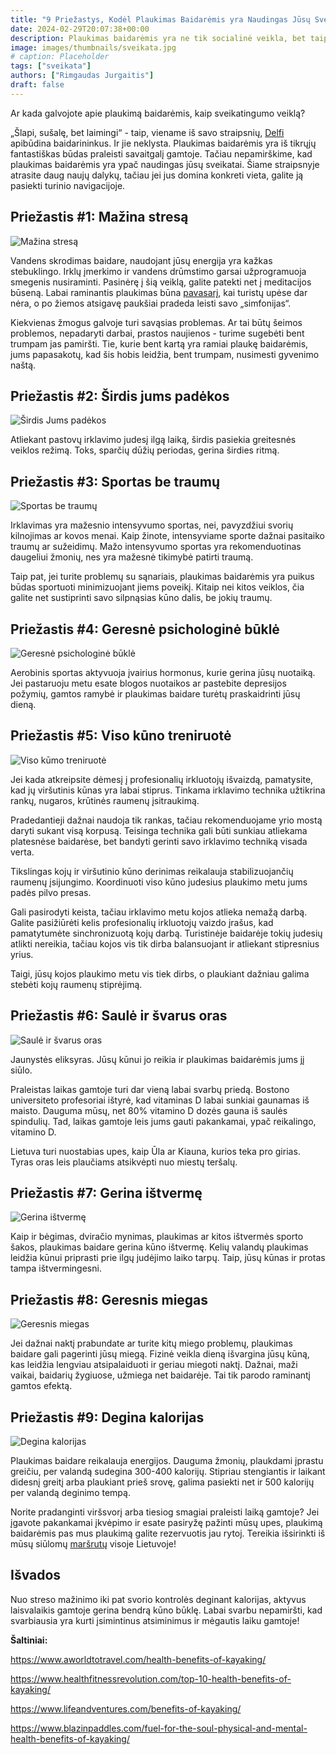 ```yaml
---
title: "9 Priežastys, Kodėl Plaukimas Baidarėmis yra Naudingas Jūsų Sveikatai"
date: 2024-02-29T20:07:38+00:00
description: Plaukimas baidarėmis yra ne tik socialinė veikla, bet taip pat ir sportas. Šiame straipsnyje apibendrinome plaukimo baidarėmis naudą.
image: images/thumbnails/sveikata.jpg
# caption: Placeholder
tags: ["sveikata"]
authors: ["Rimgaudas Jurgaitis"]
draft: false
---
```


Ar kada galvojote apie plaukimą baidarėmis, kaip sveikatingumo veiklą?

„Šlapi, sušalę, bet laimingi“ - taip, viename iš savo straipsnių, [Delfi](https://www.delfi.lt/kablys/aktyvus/slapi-susale-bet-laimingi-arba-kodel-kovo-11-aja-geriausia-sutikti-baidareje-83760187) apibūdina baidarininkus. Ir jie neklysta. Plaukimas baidarėmis yra iš tikrųjų fantastiškas būdas praleisti savaitgalį gamtoje. Tačiau nepamirškime, kad plaukimas baidarėmis yra ypač naudingas jūsų sveikatai. Šiame straipsnyje atrasite daug naujų dalykų, tačiau jei jus domina konkreti vieta, galite ją pasiekti turinio navigacijoje.

## Priežastis \#1: Mažina stresą

![Mažina stresą](/tinklarastis/img/9_Priezastis/1.png)

Vandens skrodimas baidare, naudojant jūsų energija yra kažkas stebuklingo. Irklų įmerkimo ir vandens drūmstimo garsai užprogramuoja smegenis nusiraminti. Pasinėrę į šią veiklą, galite patekti net į meditacijos būseną. Labai raminantis plaukimas būna [pavasarį](/tinklarastis/plaukimas-baidaremis-pavasari/), kai turistų upėse dar nėra, o po žiemos atsigavę paukšiai pradeda leisti savo „simfonijas“.

Kiekvienas žmogus galvoje turi savąsias problemas. Ar tai būtų šeimos problemos, nepadaryti darbai, prastos naujienos - turime sugebėti bent trumpam jas pamiršti. Tie, kurie bent kartą yra ramiai plaukę baidarėmis, jums papasakotų, kad šis hobis leidžia, bent trumpam, nusimesti gyvenimo naštą.

## Priežastis \#2: Širdis jums padėkos

![Širdis Jums padėkos](/tinklarastis/img/9_Priezastis/2.png)

Atliekant pastovų irklavimo judesį ilgą laiką, širdis pasiekia greitesnės veiklos režimą. Toks, sparčių dūžių periodas, gerina širdies ritmą.

## Priežastis \#3: Sportas be traumų

![Sportas be traumų](/tinklarastis/img/9_Priezastis/3.png)

Irklavimas yra mažesnio intensyvumo sportas, nei, pavyzdžiui svorių kilnojimas ar kovos menai. Kaip žinote, intensyviame sporte dažnai pasitaiko traumų ar sužeidimų. Mažo intensyvumo sportas yra rekomenduotinas daugeliui žmonių, nes yra mažesnė tikimybė patirti traumą.

Taip pat, jei turite problemų su sąnariais, plaukimas baidarėmis yra puikus būdas sportuoti minimizuojant jiems poveikį. Kitaip nei kitos veiklos, čia galite net sustiprinti savo silpnąsias kūno dalis, be jokių traumų.

## Priežastis \#4: Geresnė psichologinė būklė

![Geresnė psichologinė būklė](/tinklarastis/img/9_Priezastis/4.png)

Aerobinis sportas aktyvuoja įvairius hormonus, kurie gerina jūsų nuotaiką. Jei pastaruoju metu esate blogos nuotaikos ar pastebite depresijos požymių, gamtos ramybė ir plaukimas baidare turėtų praskaidrinti jūsų dieną.

## Priežastis \#5: Viso kūno treniruotė

![Viso kūmo treniruotė](/tinklarastis/img/9_Priezastis/5.png)

Jei kada atkreipsite dėmesį į profesionalių irkluotojų išvaizdą, pamatysite, kad jų viršutinis kūnas yra labai stiprus. Tinkama irklavimo technika užtikrina rankų, nugaros, krūtinės raumenų įsitraukimą.

Pradedantieji dažnai naudoja tik rankas, tačiau rekomenduojame yrio mostą daryti sukant visą korpusą. Teisinga technika gali būti sunkiau atliekama platesnėse baidarėse, bet bandyti gerinti savo irklavimo techniką visada verta.

Tikslingas kojų ir viršutinio kūno derinimas reikalauja stabilizuojančių raumenų įsijungimo. Koordinuoti viso kūno judesius plaukimo metu jums padės pilvo presas.

Gali pasirodyti keista, tačiau irklavimo metu kojos atlieka nemažą darbą. Galite pasižiūrėti kelis profesionalių irkluotojų vaizdo įrašus, kad pamatytumėte sinchronizuotą kojų darbą. Turistinėje baidarėje tokių judesių atlikti nereikia, tačiau kojos vis tik dirba balansuojant ir atliekant stipresnius yrius.

Taigi, jūsų kojos plaukimo metu vis tiek dirbs, o plaukiant dažniau galima stebėti kojų raumenų stiprėjimą.

## Priežastis \#6: Saulė ir švarus oras

![Saulė ir švarus oras](/tinklarastis/img/9_Priezastis/6.png)

Jaunystės eliksyras. Jūsų kūnui jo reikia ir plaukimas baidarėmis jums jį siūlo.

Praleistas laikas gamtoje turi dar vieną labai svarbų priedą. Bostono universiteto profesoriai ištyrė, kad vitaminas D labai sunkiai gaunamas iš maisto. Dauguma mūsų, net 80% vitamino D dozės gauna iš saulės spindulių. Tad, laikas gamtoje leis jums gauti pakankamai, ypač reikalingo, vitamino D.

Lietuva turi nuostabias upes, kaip Ūla ar Kiauna, kurios teka pro girias. Tyras oras leis plaučiams atsikvėpti nuo miestų teršalų.

## Priežastis \#7: Gerina ištvermę

![Gerina ištvermę](/tinklarastis/img/9_Priezastis/7.png)

Kaip ir bėgimas, dviračio mynimas, plaukimas ar kitos ištvermės sporto šakos, plaukimas baidare gerina kūno ištvermę. Kelių valandų plaukimas leidžia kūnui priprasti prie ilgų judėjimo laiko tarpų. Taip, jūsų kūnas ir protas tampa ištvermingesni.

## Priežastis \#8: Geresnis miegas

![Geresnis miegas](/tinklarastis/img/9_Priezastis/8.png)

Jei dažnai naktį prabundate ar turite kitų miego problemų, plaukimas baidare gali pagerinti jūsų miegą. Fizinė veikla dieną išvargina jūsų kūną, kas leidžia lengviau atsipalaiduoti ir geriau miegoti naktį. Dažnai, maži vaikai, baidarių žygiuose, užmiega net baidarėje. Tai tik parodo raminantį gamtos efektą.

## Priežastis \#9: Degina kalorijas

![Degina kalorijas](/tinklarastis/img/9_Priezastis/9.png)

Plaukimas baidare reikalauja energijos. Dauguma žmonių, plaukdami įprastu greičiu, per valandą sudegina 300-400 kalorijų. Stipriau stengiantis ir laikant didesnį greitį arba plaukiant prieš srovę, galima pasiekti net ir 500 kalorijų per valandą deginimo tempą.

Norite pradanginti viršsvorį arba tiesiog smagiai praleisti laiką gamtoje? Jei įgavote pakankamai įkvėpimo ir esate pasiryžę pažinti mūsų upes, plaukimą baidarėmis pas mus plaukimą galite rezervuotis jau rytoj. Tereikia išsirinkti iš mūsų siūlomų [maršrutų](https://upemis.lt/marsrutai) visoje Lietuvoje!

## Išvados

Nuo streso mažinimo iki pat svorio kontrolės deginant kalorijas, aktyvus laisvalaikis gamtoje gerina bendrą kūno būklę. Labai svarbu nepamiršti, kad svarbiausia yra kurti įsimintinus atsiminimus ir mėgautis laiku gamtoje!

**Šaltiniai:**

https://www.aworldtotravel.com/health-benefits-of-kayaking/

https://www.healthfitnessrevolution.com/top-10-health-benefits-of-kayaking/

https://www.lifeandventures.com/benefits-of-kayaking/

https://www.blazinpaddles.com/fuel-for-the-soul-physical-and-mental-health-benefits-of-kayaking/
